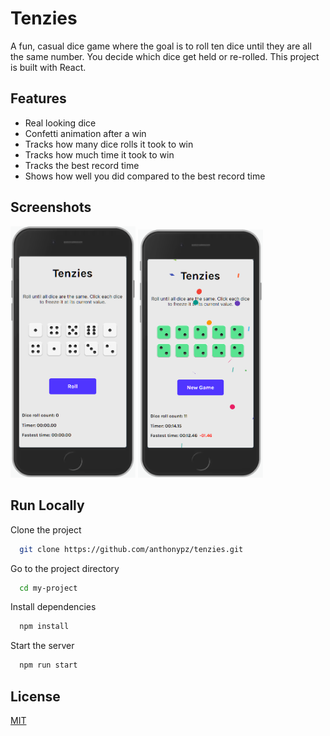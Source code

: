 # Tenzies

A fun, casual dice game where the goal is to roll ten dice until they are all the same number. You decide which dice get held or re-rolled. This project is built with React.

## Features

- Real looking dice
- Confetti animation after a win
- Tracks how many dice rolls it took to win
- Tracks how much time it took to win
- Tracks the best record time
- Shows how well you did compared to the best record time

## Screenshots

<img src="https://github.com/anthonypz/tenzies/blob/main/docs/images/tenzies.png" width=200> <img src="https://github.com/anthonypz/tenzies/blob/main/docs/images/tenzies2.png" width=200>

## Run Locally

Clone the project

```bash
  git clone https://github.com/anthonypz/tenzies.git
```

Go to the project directory

```bash
  cd my-project
```

Install dependencies

```bash
  npm install
```

Start the server

```bash
  npm run start
```

## License

[MIT](https://choosealicense.com/licenses/mit/)
